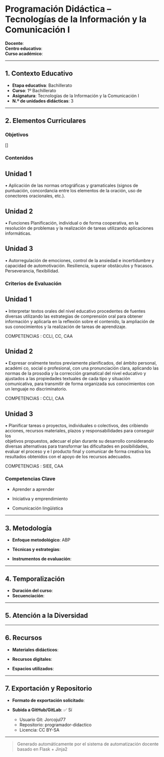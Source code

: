 # Programación Didáctica – Tecnologías de la Información y la Comunicación I

**Docente**:   
**Centro educativo**:   
**Curso académico**:   

---

## 1. Contexto Educativo

- **Etapa educativa**: Bachillerato
- **Curso**: 1º Bachillerato
- **Asignatura**: Tecnologías de la Información y la Comunicación I
- **N.º de unidades didácticas**: 3

---

## 2. Elementos Curriculares

### Objetivos
[]
### Contenidos

## Unidad 1
• Aplicación de las normas ortográficas y gramaticales (signos de puntuación, 
concordancia entre los elementos de la oración, uso de conectores 
oracionales, etc.).

## Unidad 2
• Funciones Planificación, individual o de forma cooperativa, en la resolución de 
problemas y la realización de tareas utilizando aplicaciones informáticas.

## Unidad 3
• Autorregulación de emociones, control de la ansiedad e incertidumbre y 
capacidad de automotivación. Resiliencia, superar obstáculos y fracasos. 
Perseverancia, flexibilidad.


### Criterios de Evaluación

## Unidad 1
• Interpretar textos orales del nivel educativo procedentes de fuentes diversas 
utilizando las estrategias de comprensión oral para obtener información y 
aplicarla en la reflexión sobre el contenido, la ampliación de sus 
conocimientos y la realización de tareas de aprendizaje.  
 
COMPETENCIAS : CCLI, CC, CAA

## Unidad 2
• Expresar oralmente textos previamente planificados, del ámbito personal, 
académi co, social o profesional, con una pronunciación clara, aplicando las 
normas de la prosodia y la corrección gramatical del nivel educativo y 
ajustados a las propiedades textuales de cada tipo y situación comunicativa, 
para transmitir de forma organizada sus  conocimientos con un lenguaje no 
discriminatorio.  
 
COMPETENCIAS : CCLI, CAA

## Unidad 3
• Planificar tareas o proyectos, individuales o colectivos, des cribiendo 
acciones, recursos materiales, plazos y responsabilidades para conseguir los  
objetivos propuestos, adecuar el plan durante su desarrollo considerando 
diversas alternativas para transformar las dificultades en posibilidades, 
evaluar  el proceso y e l producto final y comunicar de forma creativa los 
resultados obtenidos con el apoyo de los recursos adecuados.  
 
COMPETENCIAS : SIEE, CAA


### Competencias Clave


- Aprender a aprender

- Iniciativa y emprendimiento

- Comunicación lingüística



---

## 3. Metodología

- **Enfoque metodológico**: ABP
- **Técnicas y estrategias**:  
  
- **Instrumentos de evaluación**: 

---

## 4. Temporalización

- **Duración del curso**: 
- **Secuenciación**:  
  

---

## 5. Atención a la Diversidad



---

## 6. Recursos

- **Materiales didácticos**:  
  
- **Recursos digitales**:  
  
- **Espacios utilizados**: 

---

## 7. Exportación y Repositorio

- **Formato de exportación solicitado**: 
- **Subida a GitHub/GitLab**: ✅ Sí

  - Usuario Git: Jorcojul77
  - Repositorio: programador-didactico
  - Licencia: CC BY-SA


---

> Generado automáticamente por el sistema de automatización docente basado en Flask + Jinja2